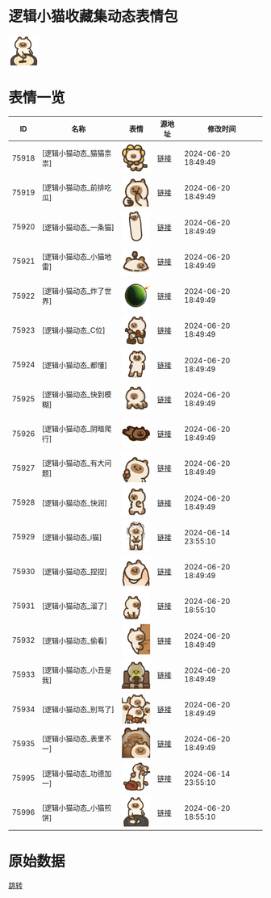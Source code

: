 # 逻辑小猫收藏集动态表情包

<img src="./cover.png" height="60" alt="cover" />

# 表情一览

|ID|名称|表情|源地址|修改时间|
|----|----|----|----|----|
|75918|[逻辑小猫动态_猫猫祟祟]|<img src="./pic/075918_%5B逻辑小猫动态_猫猫祟祟%5D.gif" height="60" alt="猫猫祟祟"/>|[链接](https://i0.hdslb.com/bfs/emote/a4f5c5b89e8dc98e011c16820d6cbfa1c3bb5986.gif)|2024-06-20 18:49:49|
|75919|[逻辑小猫动态_前排吃瓜]|<img src="./pic/075919_%5B逻辑小猫动态_前排吃瓜%5D.gif" height="60" alt="前排吃瓜"/>|[链接](https://i0.hdslb.com/bfs/emote/398143793af1a098b76f762f7eb314efb5776342.gif)|2024-06-20 18:49:49|
|75920|[逻辑小猫动态_一条猫]|<img src="./pic/075920_%5B逻辑小猫动态_一条猫%5D.gif" height="60" alt="一条猫"/>|[链接](https://i0.hdslb.com/bfs/emote/5bb0b7a04f3707179a3738da57e28ca8c7fbdccf.gif)|2024-06-20 18:49:49|
|75921|[逻辑小猫动态_小猫地雷]|<img src="./pic/075921_%5B逻辑小猫动态_小猫地雷%5D.gif" height="60" alt="小猫地雷"/>|[链接](https://i0.hdslb.com/bfs/emote/b000400c644a2a3325810e2fd29a93f8e8d16ca8.gif)|2024-06-20 18:49:49|
|75922|[逻辑小猫动态_炸了世界]|<img src="./pic/075922_%5B逻辑小猫动态_炸了世界%5D.gif" height="60" alt="炸了世界"/>|[链接](https://i0.hdslb.com/bfs/emote/26c720cfb0716e2183421f244e6194da918c0ebb.gif)|2024-06-20 18:49:49|
|75923|[逻辑小猫动态_C位]|<img src="./pic/075923_%5B逻辑小猫动态_C位%5D.gif" height="60" alt="C位"/>|[链接](https://i0.hdslb.com/bfs/emote/695d17a4c5a9f775dd7a81298aa8a4d81087df78.gif)|2024-06-20 18:49:49|
|75924|[逻辑小猫动态_都懂]|<img src="./pic/075924_%5B逻辑小猫动态_都懂%5D.gif" height="60" alt="都懂"/>|[链接](https://i0.hdslb.com/bfs/emote/fd7a730b5c6625d03f522d705b280224bd2b6a67.gif)|2024-06-20 18:49:49|
|75925|[逻辑小猫动态_快到模糊]|<img src="./pic/075925_%5B逻辑小猫动态_快到模糊%5D.gif" height="60" alt="快到模糊"/>|[链接](https://i0.hdslb.com/bfs/emote/a5cf0bb23d711273c6df4820a6ac2cdcfd63a808.gif)|2024-06-20 18:49:49|
|75926|[逻辑小猫动态_阴暗爬行]|<img src="./pic/075926_%5B逻辑小猫动态_阴暗爬行%5D.gif" height="60" alt="阴暗爬行"/>|[链接](https://i0.hdslb.com/bfs/emote/25fea73707e0fbb6cfdb476bb6ffb3266c8cb8eb.gif)|2024-06-20 18:49:49|
|75927|[逻辑小猫动态_有大问题]|<img src="./pic/075927_%5B逻辑小猫动态_有大问题%5D.gif" height="60" alt="有大问题"/>|[链接](https://i0.hdslb.com/bfs/emote/80ef05adac6232cd2971ed64badf022d89cd6c5f.gif)|2024-06-20 18:49:49|
|75928|[逻辑小猫动态_快润]|<img src="./pic/075928_%5B逻辑小猫动态_快润%5D.gif" height="60" alt="快润"/>|[链接](https://i0.hdslb.com/bfs/emote/a7a99b2b8878c6ec50ecbc49b17d7268e7998d8e.gif)|2024-06-20 18:49:49|
|75929|[逻辑小猫动态_i猫]|<img src="./pic/075929_%5B逻辑小猫动态_i猫%5D.gif" height="60" alt="i猫"/>|[链接](https://i0.hdslb.com/bfs/emote/2e3d5947a6e2d30aa5358c63a349476b914f611c.gif)|2024-06-14 23:55:10|
|75930|[逻辑小猫动态_捏捏]|<img src="./pic/075930_%5B逻辑小猫动态_捏捏%5D.gif" height="60" alt="捏捏"/>|[链接](https://i0.hdslb.com/bfs/emote/43fe55fa4c823794f6cffca53f261bc10c61d268.gif)|2024-06-20 18:49:49|
|75931|[逻辑小猫动态_溜了]|<img src="./pic/075931_%5B逻辑小猫动态_溜了%5D.gif" height="60" alt="溜了"/>|[链接](https://i0.hdslb.com/bfs/emote/740b2314f16629ccc87320b0c1b08dbbd27d16e3.gif)|2024-06-20 18:55:10|
|75932|[逻辑小猫动态_偷看]|<img src="./pic/075932_%5B逻辑小猫动态_偷看%5D.gif" height="60" alt="偷看"/>|[链接](https://i0.hdslb.com/bfs/emote/d78efce78351491532d191f6ebf473743c4e83ac.gif)|2024-06-20 18:49:49|
|75933|[逻辑小猫动态_小丑是我]|<img src="./pic/075933_%5B逻辑小猫动态_小丑是我%5D.gif" height="60" alt="小丑是我"/>|[链接](https://i0.hdslb.com/bfs/emote/50c68137276ce7003c25e9d7dcec2e3c7a44d3ef.gif)|2024-06-20 18:49:49|
|75934|[逻辑小猫动态_别骂了]|<img src="./pic/075934_%5B逻辑小猫动态_别骂了%5D.gif" height="60" alt="别骂了"/>|[链接](https://i0.hdslb.com/bfs/emote/47a27a49301263f63aa42d8c22797cf818793615.gif)|2024-06-20 18:49:49|
|75935|[逻辑小猫动态_表里不一]|<img src="./pic/075935_%5B逻辑小猫动态_表里不一%5D.gif" height="60" alt="表里不一"/>|[链接](https://i0.hdslb.com/bfs/emote/a93382e74c247a4ed46605fb71c653666cab92c6.gif)|2024-06-20 18:49:49|
|75995|[逻辑小猫动态_功德加一]|<img src="./pic/075995_%5B逻辑小猫动态_功德加一%5D.gif" height="60" alt="功德加一"/>|[链接](https://i0.hdslb.com/bfs/emote/e22660b948ab2201c7ed7f9c75432d1b87621c8e.gif)|2024-06-14 23:55:10|
|75996|[逻辑小猫动态_小猫煎饼]|<img src="./pic/075996_%5B逻辑小猫动态_小猫煎饼%5D.gif" height="60" alt="小猫煎饼"/>|[链接](https://i0.hdslb.com/bfs/emote/6ee7d6585e42a7de8ea5b11e7b3801343ea77ff1.gif)|2024-06-20 18:55:10|

# 原始数据

[跳转](./raw.json)


